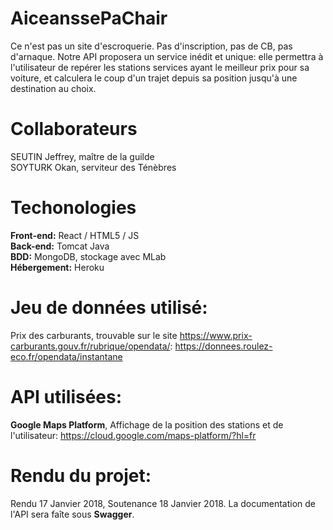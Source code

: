# AiceanssePaChair
Ce n'est pas un site d'escroquerie. Pas d'inscription, pas de CB, pas d'arnaque. Notre API proposera un service inédit et unique: elle permettra à l'utilisateur de repérer les stations services ayant le meilleur prix pour sa voiture, et calculera le coup d'un trajet depuis sa position jusqu'à une destination au choix.  

# Collaborateurs

SEUTIN Jeffrey, maître de la guilde  
SOYTURK Okan, serviteur des Ténèbres  

# Techonologies

**Front-end:** React / HTML5 / JS  
**Back-end:** Tomcat Java  
**BDD:** MongoDB, stockage avec MLab  
**Hébergement:** Heroku

# Jeu de données utilisé:

Prix des carburants, trouvable sur le site https://www.prix-carburants.gouv.fr/rubrique/opendata/: https://donnees.roulez-eco.fr/opendata/instantane  

# API utilisées:

**Google Maps Platform**, Affichage de la position des stations et de l'utilisateur: https://cloud.google.com/maps-platform/?hl=fr  

# Rendu du projet:

Rendu 17 Janvier 2018, Soutenance 18 Janvier 2018. La documentation de l'API sera faîte sous **Swagger**.
